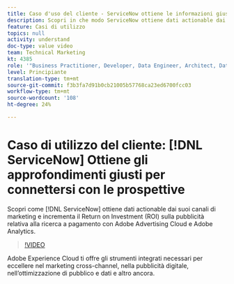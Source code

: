 ```yaml
---
title: Caso d'uso del cliente - ServiceNow ottiene le informazioni giuste per connettersi con le prospettive
description: Scopri in che modo ServiceNow ottiene dati actionable dai suoi canali di marketing e incrementa il Return on Investment (ROI) sulla pubblicità relativa alla ricerca a pagamento con Adobe Advertising Cloud e Adobe Analytics.
feature: Casi di utilizzo
topics: null
activity: understand
doc-type: value video
team: Technical Marketing
kt: 4385
role: '"Business Practitioner, Developer, Data Engineer, Architect, Data Architect, Administrator, Leader"'
level: Principiante
translation-type: tm+mt
source-git-commit: f3b3fa7d91b0cb21005b57768ca23ed6700fcc03
workflow-type: tm+mt
source-wordcount: '108'
ht-degree: 24%

---
```



# Caso di utilizzo del cliente: [!DNL ServiceNow] Ottiene gli approfondimenti giusti per connettersi con le prospettive

Scopri come [!DNL ServiceNow] ottiene dati actionable dai suoi canali di marketing e incrementa il Return on Investment (ROI) sulla pubblicità relativa alla ricerca a pagamento con Adobe Advertising Cloud e Adobe Analytics.

>[!VIDEO](https://video.tv.adobe.com/v/31504/?quality=12)

Adobe Experience Cloud ti offre gli strumenti integrati necessari per eccellere nel marketing cross-channel, nella pubblicità digitale, nell’ottimizzazione di pubblico e dati e altro ancora.
